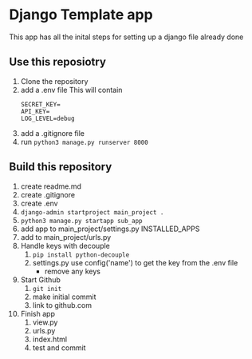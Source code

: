 # Django Template app
This app has all the inital steps for setting up a django file already done

## Use this reposiotry
1. Clone the repository
2. add a .env file
    This will contain
    ```
    SECRET_KEY=
    API_KEY=
    LOG_LEVEL=debug
    ```
3. add a .gitignore file
4. run
    `python3 manage.py runserver 8000`

## Build this repository
1. create readme.md
2. create .gitignore
3. create .env
4. `django-admin startproject main_project .`
5. `python3 manage.py startapp sub_app`
6. add app to main_project/settings.py INSTALLED_APPS
7. add to main_project/urls.py 
8. Handle keys with decouple
    1. `pip install python-decouple`
    2. settings.py use config('name') to get the key from the .env file
        - remove any keys
9. Start Github
    1. `git init`
    2. make initial commit
    3. link to github.com
10. Finish app
    1. view.py
    2. urls.py
    3. index.html
    4. test and commit